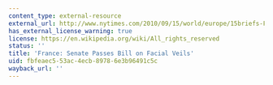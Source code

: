 ```yaml
---
content_type: external-resource
external_url: http://www.nytimes.com/2010/09/15/world/europe/15briefs-France.html
has_external_license_warning: true
license: https://en.wikipedia.org/wiki/All_rights_reserved
status: ''
title: 'France: Senate Passes Bill on Facial Veils'
uid: fbfeaec5-53ac-4ecb-8978-6e3b96491c5c
wayback_url: ''
---
```

